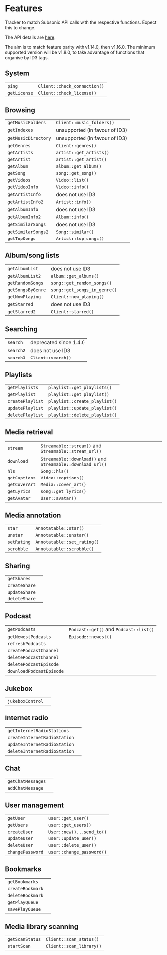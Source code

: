 # Features

Tracker to match Subsonic API calls with the respective functions. Expect this
to change.

The API details are [here](http://www.subsonic.org/pages/api.jsp).

The aim is to match feature parity with v1.14.0, then v1.16.0. The minimum
supported version will be v1.8.0, to take advantage of functions that organise
by ID3 tags.

## System

|              |                              |
|--------------|------------------------------|
| `ping`       | `Client::check_connection()` |
| `getLicense` | `Client::check_license()`    |

## Browsing

|                     |                                |
|---------------------|--------------------------------|
| `getMusicFolders`   | `Client::music_folders()`      |
| `getIndexes`        | unsupported (in favour of ID3) |
| `getMusicDirectory` | unsupported (in favour of ID3) |
| `getGenres`         | `Client::genres()`             |
| `getArtists`        | `artist::get_artists()`        |
| `getArtist`         | `artist::get_artist()`         |
| `getAlbum`          | `album::get_album()`           |
| `getSong`           | `song::get_song()`             |
| `getVideos`         | `Video::list()`                |
| `getVideoInfo`      | `Video::info()`                |
| `getArtistInfo`     | does not use ID3               |
| `getArtistInfo2`    | `Artist::info()`               |
| `getAlbumInfo`      | does not use ID3               |
| `getAlbumInfo2`     | `Album::info()`                |
| `getSimilarSongs`   | does not use ID3               |
| `getSimilarSongs2`  | `Song::similar()`              |
| `getTopSongs`       | `Artist::top_songs()`          |

## Album/song lists

|                   |                              |
|-------------------|------------------------------|
| `getAlbumList`    | does not use ID3             |
| `getAlbumList2`   | `album::get_albums()`        |
| `getRandomSongs`  | `song::get_random_songs()`   |
| `getSongsByGenre` | `song::get_songs_in_genre()` |
| `getNowPlaying`   | `Client::now_playing()`      |
| `getStarred`      | does not use ID3             |
| `getStarred2`     | `Client::starred()`          |

## Searching

|           |                        |
|-----------|------------------------|
| `search`  | deprecated since 1.4.0 |
| `search2` | does not use ID3       |
| `search3` | `Client::search()`     |

## Playlists

|                  |                               |
|------------------|-------------------------------|
| `getPlaylists`   | `playlist::get_playlists()`   |
| `getPlaylist`    | `playlist::get_playlist()`    |
| `createPlaylist` | `playlist::create_playlist()` |
| `updatePlaylist` | `playlist::update_playlist()` |
| `deletePlaylist` | `playlist::delete_playlist()` |

## Media retrieval

|               |                                                           |
|---------------|-----------------------------------------------------------|
| `stream`      | `Streamable::stream()` and `Streamable::stream_url()`     |
| `download`    | `Streamable::download()` and `Streamable::download_url()` |
| `hls`         | `Song::hls()`                                             |
| `getCaptions` | `Video::captions()`                                       |
| `getCoverArt` | `Media::cover_art()`                                      |
| `getLyrics`   | `song::get_lyrics()`                                      |
| `getAvatar`   | `User::avatar()`                                          |

## Media annotation

|             |                             |
|-------------|-----------------------------|
| `star`      | `Annotatable::star()`       |
| `unstar`    | `Annotatable::unstar()`     |
| `setRating` | `Annotatable::set_rating()` |
| `scrobble`  | `Annotatable::scrobble()`   |

## Sharing

|               |   |
|---------------|---|
| `getShares`   |   |
| `createShare` |   |
| `updateShare` |   |
| `deleteShare` |   |

## Podcast

|                          |                                        |
|--------------------------|----------------------------------------|
| `getPodcasts`            | `Podcast::get()` and `Podcast::list()` |
| `getNewestPodcasts`      | `Episode::newest()`                    |
| `refreshPodcasts`        |                                        |
| `createPodcastChannel`   |                                        |
| `deletePodcastChannel`   |                                        |
| `deletePodcastEpisode`   |                                        |
| `downloadPodcastEpisode` |                                        |

## Jukebox

|                  |   |
|------------------|---|
| `jukeboxControl` |   |

## Internet radio

|                              |   |
|------------------------------|---|
| `getInternetRadioStations`   |   |
| `createInternetRadioStation` |   |
| `updateInternetRadioStation` |   |
| `deleteInternetRadioStation` |   |
    
## Chat

|                   |   |
|-------------------|---|
| `getChatMessages` |   |
| `addChatMessage`  |   |
    
## User management

|                  |                           |
|------------------|---------------------------|
| `getUser`        | `user::get_user()`        |
| `getUsers`       | `user::get_users()`       |
| `createUser`     | `User::new()...send_to()` |
| `updateUser`     | `user::update_user()`     |
| `deleteUser`     | `user::delete_user()`     |
| `changePassword` | `user::change_password()` |

## Bookmarks

|                  |   |
|------------------|---|
| `getBookmarks`   |   |
| `createBookmark` |   |
| `deleteBookmark` |   |
| `getPlayQueue`   |   |
| `savePlayQueue`  |   |
    
## Media library scanning

|                 |                          |
|-----------------|--------------------------|
| `getScanStatus` | `Client::scan_status()`  |
| `startScan`     | `Client::scan_library()` |

